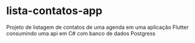 # lista-contatos-app

Projeto de listagem de contatos de uma agenda em uma aplicação Flutter consumindo uma api em C# com banco de dados Postgress
